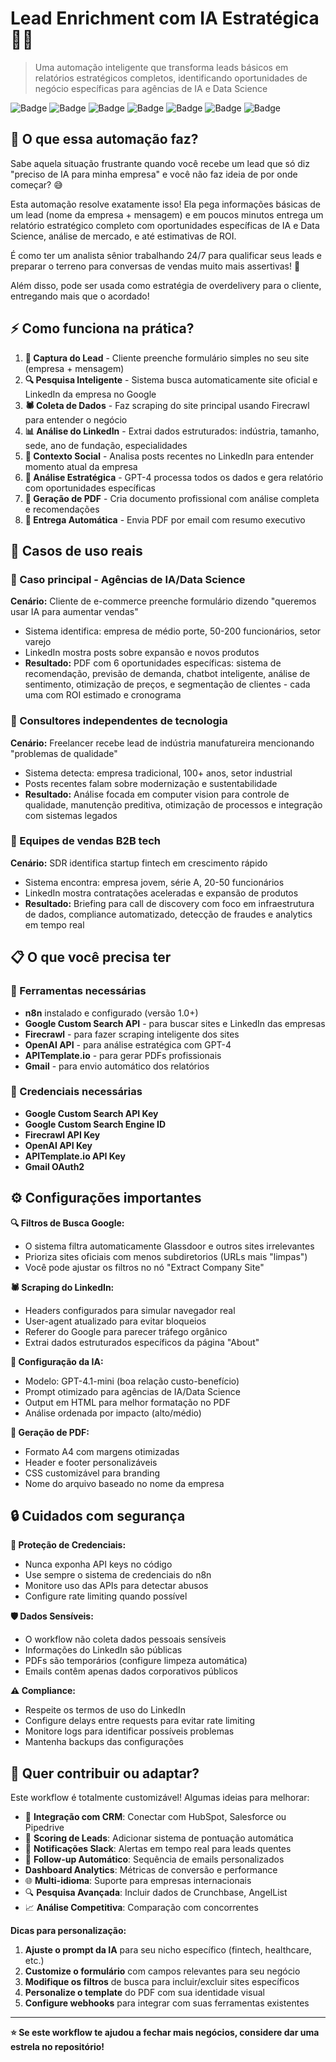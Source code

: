 # Lead Enrichment com IA Estratégica 🎯🤖

> Uma automação inteligente que transforma leads básicos em relatórios estratégicos completos, identificando oportunidades de negócio específicas para agências de IA e Data Science

![Badge](https://img.shields.io/badge/n8n-Automation-FF6D5A?style=flat-square&logo=n8n)
![Badge](https://img.shields.io/badge/OpenAI-GPT--4-412991?style=flat-square&logo=openai)
![Badge](https://img.shields.io/badge/Google-Search-4285F4?style=flat-square&logo=google)
![Badge](https://img.shields.io/badge/Firecrawl-Web_Scraping-FF6B35?style=flat-square)
![Badge](https://img.shields.io/badge/LinkedIn-Data_Extraction-0077B5?style=flat-square&logo=linkedin)
![Badge](https://img.shields.io/badge/Gmail-Email_Automation-EA4335?style=flat-square&logo=gmail)
![Badge](https://img.shields.io/badge/Status-Active-success?style=flat-square)

## 🎯 O que essa automação faz?

Sabe aquela situação frustrante quando você recebe um lead que só diz "preciso de IA para minha empresa" e você não faz ideia de por onde começar? 😅

Esta automação resolve exatamente isso! Ela pega informações básicas de um lead (nome da empresa + mensagem) e em poucos minutos entrega um relatório estratégico completo com oportunidades específicas de IA e Data Science, análise de mercado, e até estimativas de ROI.

É como ter um analista sênior trabalhando 24/7 para qualificar seus leads e preparar o terreno para conversas de vendas muito mais assertivas! 🚀

Além disso, pode ser usada como estratégia de overdelivery para o cliente, entregando mais que o acordado!

## ⚡ Como funciona na prática?

1. **📝 Captura do Lead** - Cliente preenche formulário simples no seu site (empresa + mensagem)
2. **🔍 Pesquisa Inteligente** - Sistema busca automaticamente site oficial e LinkedIn da empresa no Google
3. **🕷️ Coleta de Dados** - Faz scraping do site principal usando Firecrawl para entender o negócio
4. **📊 Análise do LinkedIn** - Extrai dados estruturados: indústria, tamanho, sede, ano de fundação, especialidades
5. **📱 Contexto Social** - Analisa posts recentes no LinkedIn para entender momento atual da empresa
6. **🧠 Análise Estratégica** - GPT-4 processa todos os dados e gera relatório com oportunidades específicas
7. **📄 Geração de PDF** - Cria documento profissional com análise completa e recomendações
8. **📧 Entrega Automática** - Envia PDF por email com resumo executivo

## 🎯 Casos de uso reais

### 🎯 Caso principal - Agências de IA/Data Science
**Cenário:** Cliente de e-commerce preenche formulário dizendo "queremos usar IA para aumentar vendas"
- Sistema identifica: empresa de médio porte, 50-200 funcionários, setor varejo
- LinkedIn mostra posts sobre expansão e novos produtos
- **Resultado:** PDF com 6 oportunidades específicas: sistema de recomendação, previsão de demanda, chatbot inteligente, análise de sentimento, otimização de preços, e segmentação de clientes - cada uma com ROI estimado e cronograma

### 🏢 Consultores independentes de tecnologia
**Cenário:** Freelancer recebe lead de indústria manufatureira mencionando "problemas de qualidade"
- Sistema detecta: empresa tradicional, 100+ anos, setor industrial
- Posts recentes falam sobre modernização e sustentabilidade
- **Resultado:** Análise focada em computer vision para controle de qualidade, manutenção preditiva, otimização de processos e integração com sistemas legados

### 💼 Equipes de vendas B2B tech
**Cenário:** SDR identifica startup fintech em crescimento rápido
- Sistema encontra: empresa jovem, série A, 20-50 funcionários
- LinkedIn mostra contratações aceleradas e expansão de produtos
- **Resultado:** Briefing para call de discovery com foco em infraestrutura de dados, compliance automatizado, detecção de fraudes e analytics em tempo real

## 📋 O que você precisa ter

### 🔧 Ferramentas necessárias
- **n8n** instalado e configurado (versão 1.0+)
- **Google Custom Search API** - para buscar sites e LinkedIn das empresas
- **Firecrawl** - para fazer scraping inteligente dos sites
- **OpenAI API** - para análise estratégica com GPT-4
- **APITemplate.io** - para gerar PDFs profissionais
- **Gmail** - para envio automático dos relatórios

### 🔑 Credenciais necessárias
- **Google Custom Search API Key**
- **Google Custom Search Engine ID**
- **Firecrawl API Key**
- **OpenAI API Key**
- **APITemplate.io API Key**
- **Gmail OAuth2**

## ⚙️ Configurações importantes

**🔍 Filtros de Busca Google:**
- O sistema filtra automaticamente Glassdoor e outros sites irrelevantes
- Prioriza sites oficiais com menos subdiretorios (URLs mais "limpas")
- Você pode ajustar os filtros no nó "Extract Company Site"

**🕷️ Scraping do LinkedIn:**
- Headers configurados para simular navegador real
- User-agent atualizado para evitar bloqueios
- Referer do Google para parecer tráfego orgânico
- Extrai dados estruturados específicos da página "About"

**🤖 Configuração da IA:**
- Modelo: GPT-4.1-mini (boa relação custo-benefício)
- Prompt otimizado para agências de IA/Data Science
- Output em HTML para melhor formatação no PDF
- Análise ordenada por impacto (alto/médio)

**📄 Geração de PDF:**
- Formato A4 com margens otimizadas
- Header e footer personalizáveis
- CSS customizável para branding
- Nome do arquivo baseado no nome da empresa

## 🔒 Cuidados com segurança

**🔐 Proteção de Credenciais:**
- Nunca exponha API keys no código
- Use sempre o sistema de credenciais do n8n
- Monitore uso das APIs para detectar abusos
- Configure rate limiting quando possível

**🛡️ Dados Sensíveis:**
- O workflow não coleta dados pessoais sensíveis
- Informações do LinkedIn são públicas
- PDFs são temporários (configure limpeza automática)
- Emails contêm apenas dados corporativos públicos

**⚠️ Compliance:**
- Respeite os termos de uso do LinkedIn
- Configure delays entre requests para evitar rate limiting
- Monitore logs para identificar possíveis problemas
- Mantenha backups das configurações

## 🤝 Quer contribuir ou adaptar?

Este workflow é totalmente customizável! Algumas ideias para melhorar:

- 🔄 **Integração com CRM**: Conectar com HubSpot, Salesforce ou Pipedrive
- 🎯 **Scoring de Leads**: Adicionar sistema de pontuação automática
- 📱 **Notificações Slack**: Alertas em tempo real para leads quentes
- 🤖 **Follow-up Automático**: Sequência de emails personalizados
-    **Dashboard Analytics**: Métricas de conversão e performance
- 🌐 **Multi-idioma**: Suporte para empresas internacionais
- 🔍 **Pesquisa Avançada**: Incluir dados de Crunchbase, AngelList
- 📈 **Análise Competitiva**: Comparação com concorrentes

**Dicas para personalização:**
1. **Ajuste o prompt da IA** para seu nicho específico (fintech, healthcare, etc.)
2. **Customize o formulário** com campos relevantes para seu negócio
3. **Modifique os filtros** de busca para incluir/excluir sites específicos
4. **Personalize o template** do PDF com sua identidade visual
5. **Configure webhooks** para integrar com suas ferramentas existentes

---

**⭐ Se este workflow te ajudou a fechar mais negócios, considere dar uma estrela no repositório!**
